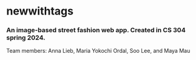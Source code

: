 # newwithtags
### An image-based street fashion web app. Created in CS 304 spring 2024. 
Team members: Anna Lieb, Maria Yokochi Ordal, Soo Lee, and Maya Mau
